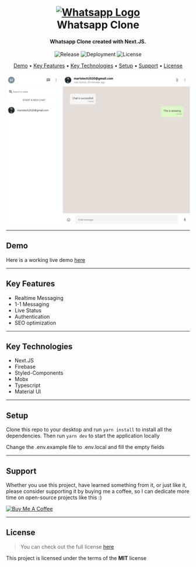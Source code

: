 <h1 align="center">
  <a href="https://whatsapp-clone-martstech.vercel.app">
      <img width="200px" src="https://upload.wikimedia.org/wikipedia/commons/thumb/6/6b/WhatsApp.svg/479px-WhatsApp.svg.png" alt="Whatsapp Logo" />
  </a>
  <br />
  Whatsapp Clone
  <br />
</h1>

<h4 align="center">
   Whatsapp Clone created with Next.JS</a>.
</h4>

<p align="center">
   <img src="https://img.shields.io/github/v/release/MartsTech/whatsapp-clone" alt="Release" />
   <img src="https://vercelbadge.vercel.app/api/MartsTech/whatsapp-clone" alt="Deployment" />
   <img src="https://img.shields.io/github/license/MartsTech/whatsapp-clone" alt="License" />
</p>

<p align="center">
  <a href="#demo">Demo</a> •
  <a href="#key-features">Key Features</a> •
  <a href="#key-technologies">Key Technologies</a> •
  <a href="#setup">Setup</a> •
  <a href="#support">Support</a> •
  <a href="#license">License</a>
</p>

![Chat Screenshot](public/screenshots/chat.png?raw=true "Chat Screenshot")

---

## Demo

Here is a working live demo [here](https://whatsapp-clone-martstech.vercel.app)

---

## Key Features

- Realtime Messaging
- 1-1 Messaging
- Live Status
- Authentication
- SEO optimization

---

## Key Technologies

- Next.JS
- Firebase
- Styled-Components
- Mobx
- Typescript
- Material UI

---

## Setup

Clone this repo to your desktop and run `yarn install` to install all the dependencies.
Then run `yarn dev` to start the application locally

Change the .env.example file to .env.local and fill the empty fields

---

## Support

Whether you use this project, have learned something from it, or just like it, please consider supporting it by buying me a coffee, so I can dedicate more time on open-source projects like this :)

<a href="https://www.buymeacoffee.com/martstech" target="_blank">
  <img src="https://cdn.buymeacoffee.com/buttons/v2/default-yellow.png" alt="Buy Me A Coffee" height="60px" width="217px" />
</a>

---

## License

> You can check out the full license [here](https://github.com/MartsTech/whatsapp-clone/blob/main/LICENSE)

This project is licensed under the terms of the **MIT** license
